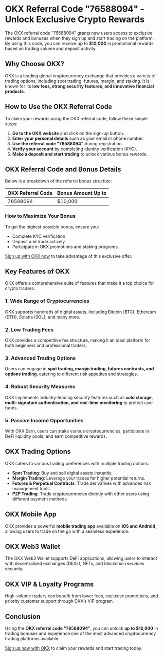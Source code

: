 # OKX Referral Code "76588094" - Unlock Exclusive Crypto Rewards

The OKX referral code "76588094" grants new users access to exclusive rewards and bonuses when they sign up and start trading on the platform. By using this code, you can receive up to **$10,000** in promotional rewards based on trading volume and deposit activity.

## Why Choose OKX?
OKX is a leading global cryptocurrency exchange that provides a variety of trading options, including spot trading, futures, margin, and staking. It is known for its **low fees, strong security features, and innovative financial products**.

## How to Use the OKX Referral Code
To claim your rewards using the OKX referral code, follow these simple steps:

1. **Go to the OKX website** and click on the sign-up button.
2. **Enter your personal details** such as your email or phone number.
3. **Use the referral code "76588094"** during registration.
4. **Verify your account** by completing identity verification (KYC).
5. **Make a deposit and start trading** to unlock various bonus rewards.

## OKX Referral Code and Bonus Details
Below is a breakdown of the referral bonus structure:

| OKX Referral Code | Bonus Amount Up to |
|------------------|------------------|
| 76588094        | $10,000          |

### How to Maximize Your Bonus
To get the highest possible bonus, ensure you:
- Complete KYC verification.
- Deposit and trade actively.
- Participate in OKX promotions and staking programs.

[Sign up with OKX now](https://www.okx.com/join/76588094) to take advantage of this exclusive offer.

## Key Features of OKX
OKX offers a comprehensive suite of features that make it a top choice for crypto traders:

### 1. **Wide Range of Cryptocurrencies**
OKX supports hundreds of digital assets, including Bitcoin (BTC), Ethereum (ETH), Solana (SOL), and many more.

### 2. **Low Trading Fees**
OKX provides a competitive fee structure, making it an ideal platform for both beginners and professional traders.

### 3. **Advanced Trading Options**
Users can engage in **spot trading, margin trading, futures contracts, and options trading**, catering to different risk appetites and strategies.

### 4. **Robust Security Measures**
OKX implements industry-leading security features such as **cold storage, multi-signature authentication, and real-time monitoring** to protect user funds.

### 5. **Passive Income Opportunities**
With OKX Earn, users can stake various cryptocurrencies, participate in DeFi liquidity pools, and earn competitive rewards.

## OKX Trading Options
OKX caters to various trading preferences with multiple trading options:

- **Spot Trading**: Buy and sell digital assets instantly.
- **Margin Trading**: Leverage your trades for higher potential returns.
- **Futures & Perpetual Contracts**: Trade derivatives with advanced risk management tools.
- **P2P Trading**: Trade cryptocurrencies directly with other users using different payment methods.

## OKX Mobile App
OKX provides a powerful **mobile trading app** available on **iOS and Android**, allowing users to trade on the go with a seamless experience.

## OKX Web3 Wallet
The OKX Web3 Wallet supports DeFi applications, allowing users to interact with decentralized exchanges (DEXs), NFTs, and blockchain services securely.

## OKX VIP & Loyalty Programs
High-volume traders can benefit from lower fees, exclusive promotions, and priority customer support through OKX’s VIP program.

## Conclusion
Using the **OKX referral code "76588094"**, you can unlock **up to $10,000** in trading bonuses and experience one of the most advanced cryptocurrency trading platforms available.

[Sign up now with OKX](https://www.okx.com/join/76588094) to claim your rewards and start trading today.

